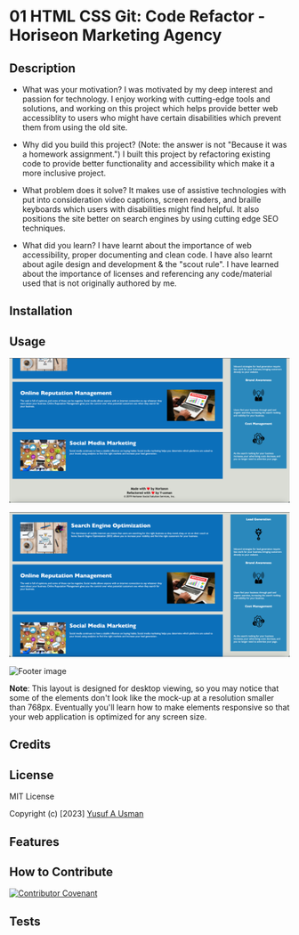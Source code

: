 # 01 HTML CSS Git: Code Refactor - Horiseon Marketing Agency

## Description

- What was your motivation?
I was motivated by my deep interest and passion for technology. I enjoy working with cutting-edge tools and solutions, and working on this project which helps provide better web accessiblity to users who might have certain disabilities which prevent them from using the old site.

- Why did you build this project? (Note: the answer is not "Because it was a homework assignment.")
I built this project by refactoring existing code to provide better functionality and accessibility which make it a more inclusive project.

- What problem does it solve?
It makes use of assistive technologies with put into consideration video captions, screen readers, and braille keyboards which users with disabilities might find helpful. It also positions the site better on search engines by using cutting edge SEO techniques.

- What did you learn?
I have learnt about the importance of web accessibility, proper documenting and clean code. I have also learnt about agile design and development & the "scout rule". I have learned about the importance of licenses and referencing any code/material used that is not originally authored by me.

## Installation



## Usage

  ![Header and Navigation image](starter/assets/images/screenshot1.png)

  ![Section articles and Aside articles image](starter/assets/images/screenshot2.png)

  ![Footer image](starter/assets/images/screenshot3.png)

  **Note**: This layout is designed for desktop viewing, so you may notice that some of the elements don't look like the mock-up at a resolution smaller than 768px. Eventually you'll learn how to make elements responsive so that your web application is optimized for any screen size.

## Credits


## License

MIT License

Copyright (c) [2023] [Yusuf A Usman](https://github.com/Y-usman/edxbootcamp/starter)


## Features



## How to Contribute

[![Contributor Covenant](https://img.shields.io/badge/Contributor%20Covenant-2.1-4baaaa.svg)](code_of_conduct.md)

## Tests